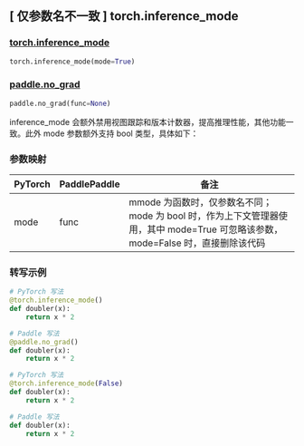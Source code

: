 ## [ 仅参数名不一致 ] torch.inference_mode

### [torch.inference_mode](https://pytorch.org/docs/stable/generated/torch.no_grad.html)

```python
torch.inference_mode(mode=True)
```

### [paddle.no_grad](https://www.paddlepaddle.org.cn/documentation/docs/zh/api/paddle/no_grad_cn.html)

```python
paddle.no_grad(func=None)
```

inference_mode 会额外禁用视图跟踪和版本计数器，提高推理性能，其他功能一致。此外 mode 参数额外支持 bool 类型，具体如下：

### 参数映射

| PyTorch     | PaddlePaddle | 备注                                                                                      |
| ----------- | ------------ | ----------------------------------------------------------------------------------------- |
| mode   | func      | mmode 为函数时，仅参数名不同；mode 为 bool 时，作为上下文管理器使用，其中 mode=True 可忽略该参数，mode=False 时，直接删除该代码 |

### 转写示例
```python
# PyTorch 写法
@torch.inference_mode()
def doubler(x):
    return x * 2

# Paddle 写法
@paddle.no_grad()
def doubler(x):
    return x * 2

# PyTorch 写法
@torch.inference_mode(False)
def doubler(x):
    return x * 2

# Paddle 写法
def doubler(x):
    return x * 2

```
